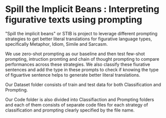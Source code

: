 # Spill the Implicit Beans : Interpreting figurative texts using prompting

"Spill the implicit beans" or STIB is project to leverage different prompting strategies to get better literal translations for figurative language types, specifically Metaphor, Idiom, Simile and Sarcasm.

We use zero-shot prompting as our baseline and then test few-shot prompting, intruction promting and chain of thought prompting to compare performances across these strategies. We also classify these fiurative sentences and add the type in these prompts to check if knowing the type of figuartive sentence helps to generate better literal translations.

Our Dataset folder consists of train and test data for both Classification and Prompting.

Our Code folder is also divided into Classifiaction and Prompting folders and each of them consists of separate code files for each strategy of classification and prompting clearly specified by the file name.
